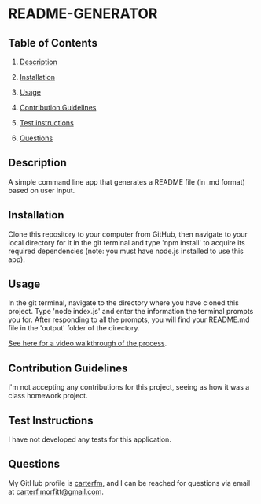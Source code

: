 
# README-GENERATOR

## Table of Contents

1. [Description](#description)

2. [Installation](#installation)

3. [Usage](#usage)

4. [Contribution Guidelines](#contribution)

5. [Test instructions](#test)

6. [Questions](#questions)

## Description <a id="description"></a>

A simple command line app that generates a README file (in .md format) based on user input.

## Installation <a id="installation"></a>

Clone this repository to your computer from GitHub, then navigate to your local directory for it in the git terminal and type 'npm install' to acquire its required dependencies (note: you must have node.js installed to use this app). 

## Usage <a id="usage"></a>

In the git terminal, navigate to the directory where you have cloned this project. Type 'node index.js' and enter the information the terminal prompts you for. After responding to all the prompts, you will find your README.md file in the 'output' folder of the directory. 

[See here for a video walkthrough of the process](https://www.youtube.com/watch?v=HGIjQmngQg8).

## Contribution Guidelines <a id="contribution"></a>

I'm not accepting any contributions for this project, seeing as how it was a class homework project.

## Test Instructions <a id="test"></a>

I have not developed any tests for this application.

## Questions <a id="questions"></a>

My GitHub profile is [carterfm](https://github.com/carterfm), and I can be reached for questions via email at [carterf.morfitt@gmail.com](mailto:carterf.morfitt@gmail.com).

